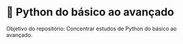 # 🐍 Python do básico ao avançado 

Objetivo do repositório: Concentrar estudos de Python do básico ao avançado. 
